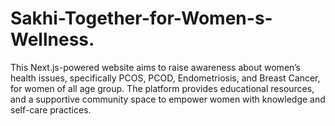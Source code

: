 # Sakhi-Together-for-Women-s-Wellness.
This Next.js-powered website aims to raise awareness about women’s health issues, specifically PCOS, PCOD, Endometriosis, and Breast Cancer, for women of all age group. The platform provides educational resources, and a supportive community space to empower women with knowledge and self-care practices.

